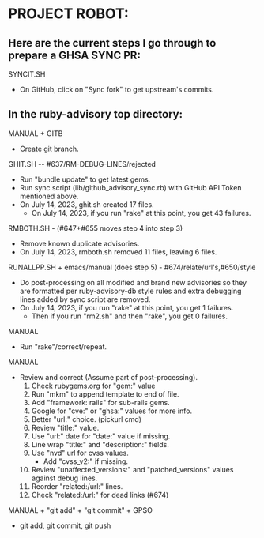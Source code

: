 # PROJECT ROBOT: 

## Here are the current steps I go through to prepare a GHSA SYNC PR:

SYNCIT.SH
 * On GitHub, click on "Sync fork" to get upstream's commits.

## In the ruby-advisory top directory:

MANUAL + GITB
 * Create git branch.

GHIT.SH -- #637/RM-DEBUG-LINES/rejected
 * Run "bundle update" to get latest gems.
 * Run sync script (lib/github_advisory_sync.rb) with GitHub API Token mentioned above.
 * On July 14, 2023, ghit.sh created 17 files.
   * On July 14, 2023, if you run "rake" at this point, you get 43 failures.

RMBOTH.SH - (#647+#655 moves step 4 into step 3)
 * Remove known duplicate advisories.
 * On July 14, 2023, rmboth.sh removed 11 files, leaving 6 files.


RUNALLPP.SH + emacs/manual (does step 5) - #674/relate/url's,#650/style
 * Do post-processing on all modified and brand new advisories so
   they are formatted per ruby-advisory-db style rules and extra
   debugging lines added by sync script are removed.
 * On July 14, 2023, if you run "rake" at this point, you get 1 failures.
   * Then if you run "rm2.sh" and then "rake", you get 0 failures.

MANUAL
 * Run "rake"/correct/repeat.

MANUAL
 * Review and correct (Assume part of post-processing).
     1. Check rubygems.org for "gem:" value
     2. Run "mkm" to append template to end of file.
     3. Add "framework: rails" for sub-rails gems.
     4. Google for "cve:" or "ghsa:" values for more info.
     5. Better "url:" choice. (pickurl cmd)
     6. Review "title:" value.
     7. Use "url:" date for "date:" value if missing.
     8. Line wrap "title:" and "description:" fields.
     9. Use "nvd" url for cvss values. 
        * Add "cvss_v2:" if missing.
     10. Review "unaffected_versions:" and "patched_versions"
         values against debug lines. 
     11. Reorder "related:/url:" lines.
     12. Check "related:/url:" for dead links (#674)
  
MANUAL + "git add" + "git commit" + GPSO
 * git add, git commit, git push
